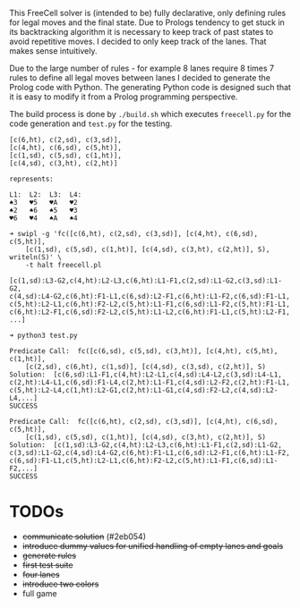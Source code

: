 This FreeCell solver is (intended to be) fully declarative, only defining rules
for legal moves and the final state. Due to Prologs tendency to get stuck in its
backtracking algorithm it is necessary to keep track of past states to avoid
repetitive moves. I decided to only keep track of the lanes. That makes sense
intuitively.

Due to the large number of rules - for example 8 lanes require 8 times 7 rules
to define all legal moves between lanes I decided to generate the Prolog code
with Python. The generating Python code is designed such that it is easy to
modify it from a Prolog programming perspective.

The build process is done by `./build.sh` which executes `freecell.py` for the
code generation and `test.py` for the testing.


```
[c(6,ht), c(2,sd), c(3,sd)],
[c(4,ht), c(6,sd), c(5,ht)],
[c(1,sd), c(5,sd), c(1,ht)],
[c(4,sd), c(3,ht), c(2,ht)]

represents:

L1:  L2:  L3:  L4:
♠️3   ♥️5   ♥️A   ♥️2
♠️2   ♠️6   ♠️5   ♥️3
♥️6   ♥️4   ♠️A   ♠️4
```
```
➜ swipl -g 'fc([c(6,ht), c(2,sd), c(3,sd)], [c(4,ht), c(6,sd), c(5,ht)],
    [c(1,sd), c(5,sd), c(1,ht)], [c(4,sd), c(3,ht), c(2,ht)], S), writeln(S)' \
    -t halt freecell.pl

[c(1,sd):L3-G2,c(4,ht):L2-L3,c(6,ht):L1-F1,c(2,sd):L1-G2,c(3,sd):L1-G2,
c(4,sd):L4-G2,c(6,ht):F1-L1,c(6,sd):L2-F1,c(6,ht):L1-F2,c(6,sd):F1-L1,
c(5,ht):L2-L1,c(6,ht):F2-L2,c(5,ht):L1-F1,c(6,sd):L1-F2,c(5,ht):F1-L1,
c(6,ht):L2-F1,c(6,sd):F2-L2,c(5,ht):L1-L2,c(6,ht):F1-L1,c(5,ht):L2-F1,
...]
```
```
➜ python3 test.py

Predicate Call:  fc([c(6,sd), c(5,sd), c(3,ht)], [c(4,ht), c(5,ht), c(1,ht)],
    [c(2,sd), c(6,ht), c(1,sd)], [c(4,sd), c(3,sd), c(2,ht)], S)
Solution:  [c(6,sd):L1-F1,c(4,ht):L2-L1,c(4,sd):L4-L2,c(3,sd):L4-L1,
c(2,ht):L4-L1,c(6,sd):F1-L4,c(2,ht):L1-F1,c(4,sd):L2-F2,c(2,ht):F1-L1,
c(5,ht):L2-L4,c(1,ht):L2-G1,c(2,ht):L1-G1,c(4,sd):F2-L2,c(4,sd):L2-L4,...]
SUCCESS

Predicate Call:  fc([c(6,ht), c(2,sd), c(3,sd)], [c(4,ht), c(6,sd), c(5,ht)],
    [c(1,sd), c(5,sd), c(1,ht)], [c(4,sd), c(3,ht), c(2,ht)], S)
Solution:  [c(1,sd):L3-G2,c(4,ht):L2-L3,c(6,ht):L1-F1,c(2,sd):L1-G2,
c(3,sd):L1-G2,c(4,sd):L4-G2,c(6,ht):F1-L1,c(6,sd):L2-F1,c(6,ht):L1-F2,
c(6,sd):F1-L1,c(5,ht):L2-L1,c(6,ht):F2-L2,c(5,ht):L1-F1,c(6,sd):L1-F2,...]
SUCCESS
```

# TODOs
- ~~communicate solution~~ (#2eb054)
- ~~introduce dummy values for unified handling of empty lanes and goals~~
- ~~generate rules~~
- ~~first test suite~~
- ~~four lanes~~
- ~~introduce two colors~~
- full game

